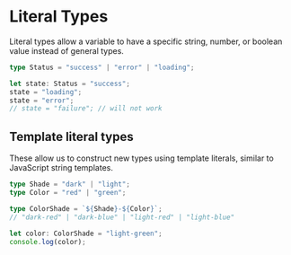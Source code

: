 # Literal Types
Literal types allow a variable to have a specific string, number, or boolean value instead of general types.

```ts
type Status = "success" | "error" | "loading";

let state: Status = "success";
state = "loading";
state = "error";
// state = "failure"; // will not work
```

## Template literal types
These allow us to construct new types using template literals, similar to JavaScript string templates.

```ts
type Shade = "dark" | "light";
type Color = "red" | "green";

type ColorShade = `${Shade}-${Color}`;
// "dark-red" | "dark-blue" | "light-red" | "light-blue"

let color: ColorShade = "light-green";
console.log(color);
```